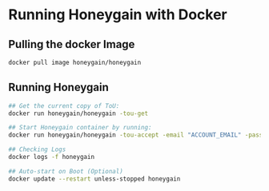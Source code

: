 # Running Honeygain with Docker

## Pulling the docker Image
```bash
docker pull image honeygain/honeygain
```

## Running Honeygain
```bash
## Get the current copy of ToU:
docker run honeygain/honeygain -tou-get

## Start Honeygain container by running:
docker run honeygain/honeygain -tou-accept -email "ACCOUNT_EMAIL" -pass "ACCOUNT_PASSWORD" -device "DEVICE_NAME"

## Checking Logs
docker logs -f honeygain

## Auto-start on Boot (Optional)
docker update --restart unless-stopped honeygain
```
